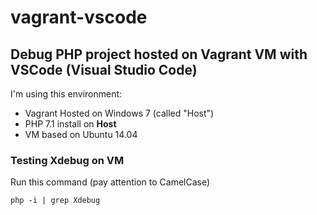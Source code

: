 # vagrant-vscode
## Debug PHP project hosted on Vagrant VM with VSCode (Visual Studio Code)

I'm using this environment:
- Vagrant Hosted on Windows 7 (called "Host")
- PHP 7.1 install on **Host**
- VM based on Ubuntu 14.04

### Testing Xdebug on VM
Run this command (pay attention to CamelCase)
```
php -i | grep Xdebug
```



